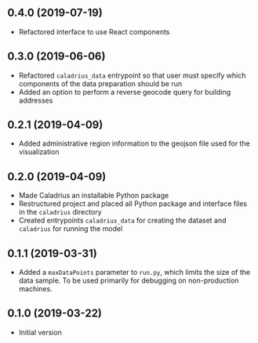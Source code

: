 0.4.0 (2019-07-19)
------------------
- Refactored interface to use React components 

0.3.0 (2019-06-06)
------------------
- Refactored `caladrius_data` entrypoint so that user must specify which 
  components of the data preparation should be run
- Added an option to perform a reverse geocode query for building addresses 

0.2.1 (2019-04-09)
------------------
- Added administrative region information to the geojson file used for the visualization

0.2.0 (2019-04-09)
------------------
- Made Caladrius an installable Python package
- Restructured project and placed all Python package and interface files
  in the `caladrius` directory
- Created entrypoints `caladrius_data` for creating the dataset 
  and `caladrius` for running the model

0.1.1 (2019-03-31)
------------------
- Added a `maxDataPoints` parameter to `run.py`, which limits the size of the
  data sample. To be used primarily for debugging on non-production machines. 

0.1.0 (2019-03-22)
------------------
- Initial version 